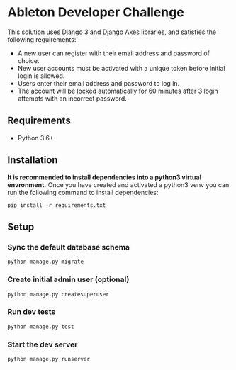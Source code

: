 # Ableton Developer Challenge

This solution uses Django 3 and Django Axes libraries, and satisfies the following requirements:

- A new user can register with their email address and password of choice.
- New user accounts must be activated with a unique token before initial login is allowed.
- Users enter their email address and password to log in. 
- The account will be locked automatically for 60 minutes after 3 login attempts with an incorrect password.

## Requirements

- Python 3.6+

## Installation

**It is recommended to install dependencies into a python3 virtual envronment.**  Once you have created and activated a python3 venv you can run the following command to install dependencies:
```
pip install -r requirements.txt
```

## Setup

### Sync the default database schema
```
python manage.py migrate
```

### Create initial admin user (optional)
```
python manage.py createsuperuser 
```

### Run dev tests
```
python manage.py test 
```

### Start the dev server
```
python manage.py runserver
```
